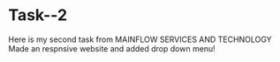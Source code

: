 # Task--2
Here is my second task from MAINFLOW SERVICES AND TECHNOLOGY
Made an respnsive website and added drop down menu!
